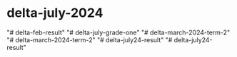 # delta-july-2024
"# delta-feb-result" 
"# delta-july-grade-one" 
"# delta-march-2024-term-2" 
"# delta-march-2024-term-2" 
"# delta-july24-result" 
"# delta-july24-result" 
